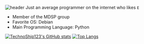 ![header](https://capsule-render.vercel.app/api?type=rect&color=gradient&height=300&section=footer&text=TechnoShip123&fontSize=70)
Just an average programmer on the internet who likes `E`
- Member of the MDSP group
- Favorite OS: Debian
- Main Programming Language: Python


[![TechnoShip123's GitHub stats](https://github-readme-stats.vercel.app/api?username=TechnoShip123&count_private=true&show_icons=true&theme=calm)](https://github.com/technoship123/github-readme-stats)
[![Top Langs](https://github-readme-stats.vercel.app/api/top-langs/?username=TechnoShip123&count_private=true&theme=calm)](https://github.com/technoship123/github-readme-stats)

<!--
**TechnoShip123/TechnoShip123** is a ✨ _special_ ✨ repository because its `README.md` (this file) appears on your GitHub profile.

